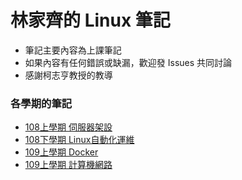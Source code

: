 # 林家齊的 Linux 筆記
* 筆記主要內容為上課筆記
* 如果內容有任何錯誤或缺漏，歡迎發 Issues 共同討論
* 感謝柯志亨教授的教導
### 各學期的筆記
* [108上學期 伺服器架設](https://github.com/linjiachi/Linux_note/tree/108-1)
* [108下學期 Linux自動化運維](https://github.com/linjiachi/Linux_note/tree/master/108-2)
* [109上學期 Docker](https://github.com/linjiachi/Linux_note/tree/master/109-1%20Docker)
* [109上學期 計算機網路](https://github.com/linjiachi/Linux_note/tree/master/109-1)

